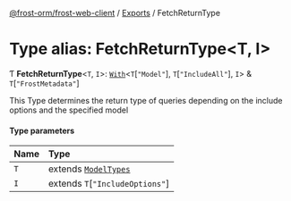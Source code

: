 [@frost-orm/frost-web-client](../modules.md) / [Exports](../modules.md) / FetchReturnType

# Type alias: FetchReturnType<T, I\>

Ƭ **FetchReturnType**<`T`, `I`\>: [`With`](With.md)<`T`[``"Model"``], `T`[``"IncludeAll"``], `I`\> & `T`[``"FrostMetadata"``]

This Type determines the return type of queries depending on the include options and the specified model

#### Type parameters

| Name | Type |
| :------ | :------ |
| `T` | extends [`ModelTypes`](ModelTypes.md) |
| `I` | extends `T`[``"IncludeOptions"``] |
